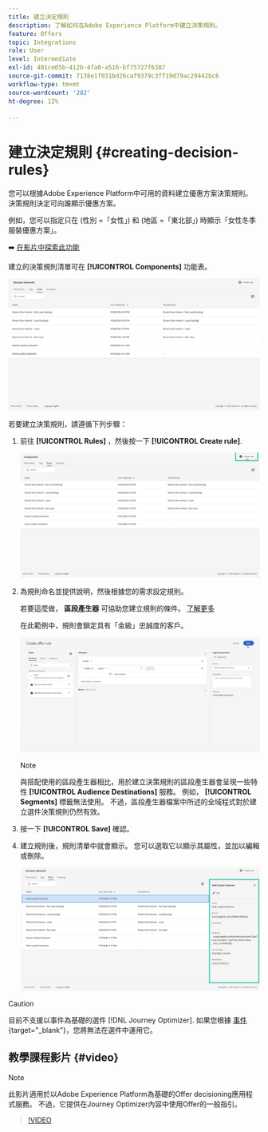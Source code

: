 ```yaml
---
title: 建立決定規則
description: 了解如何在Adobe Experience Platform中建立決策規則。
feature: Offers
topic: Integrations
role: User
level: Intermediate
exl-id: 401ce05b-412b-4fa0-a516-bf75727f6387
source-git-commit: 7138e1f031bd26caf9379c3ff19d79ac29442bc6
workflow-type: tm+mt
source-wordcount: '282'
ht-degree: 12%

---
```


# 建立決定規則 {#creating-decision-rules}

您可以根據Adobe Experience Platform中可用的資料建立優惠方案決策規則。 決策規則決定可向誰顯示優惠方案。

例如，您可以指定只在 (性別 =「女性」) 和 (地區 =「東北部」) 時顯示「女性冬季服裝優惠方案」。

➡️ [在影片中探索此功能](#video)

建立的決策規則清單可在 **[!UICONTROL Components]** 功能表。

![](../../assets/decision_rules_list.png)

若要建立決策規則，請遵循下列步驟：

1. 前往 **[!UICONTROL Rules]** ，然後按一下 **[!UICONTROL Create rule]**.

   ![](../../assets/offers_decision_rule_creation.png)

1. 為規則命名並提供說明，然後根據您的需求設定規則。

   若要這麼做， **區段產生器** 可協助您建立規則的條件。 [了解更多](../../segment/about-segments.md)

   在此範例中，規則會鎖定具有「金級」忠誠度的客戶。

   ![](../../assets/offers_decision_rule_creation_segment.png)

   >[!NOTE]
   >
   >與搭配使用的區段產生器相比，用於建立決策規則的區段產生器會呈現一些特性 **[!UICONTROL Audience Destinations]** 服務。 例如， **[!UICONTROL Segments]** 標籤無法使用。 不過，區段產生器檔案中所述的全域程式對於建立選件決策規則仍然有效。

1. 按一下 **[!UICONTROL Save]** 確認。

1. 建立規則後，規則清單中就會顯示。 您可以選取它以顯示其屬性，並加以編輯或刪除。

   ![](../../assets/rule_created.png)

>[!CAUTION]
>
>目前不支援以事件為基礎的選件 [!DNL Journey Optimizer]. 如果您根據 [事件](https://experienceleague.adobe.com/docs/experience-platform/segmentation/ui/segment-builder.html?lang=en#events){target=&quot;_blank&quot;}，您將無法在選件中運用它。

## 教學課程影片 {#video}

>[!NOTE]
>
>此影片適用於以Adobe Experience Platform為基礎的Offer decisioning應用程式服務。 不過，它提供在Journey Optimizer內容中使用Offer的一般指引。

>[!VIDEO](https://video.tv.adobe.com/v/329373?quality=12)

